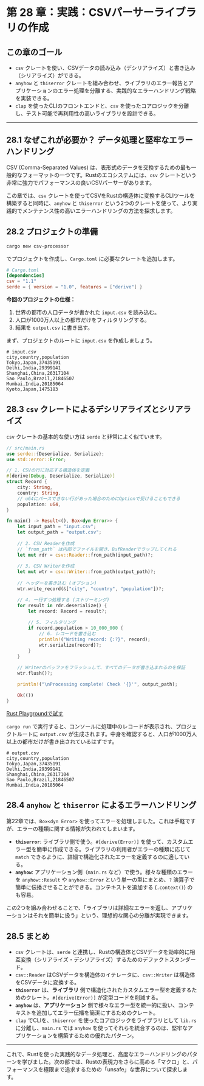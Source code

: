# 第 28 章：実践：CSVパーサーライブラリの作成

## この章のゴール
- `csv` クレートを使い、CSVデータの読み込み（デシリアライズ）と書き込み（シリアライズ）ができる。
- `anyhow` と `thiserror` クレートを組み合わせ、ライブラリのエラー報告とアプリケーションのエラー処理を分離する、実践的なエラーハンドリング戦略を実装できる。
- `clap` を使ったCLIのフロントエンドと、`csv` を使ったコアロジックを分離し、テスト可能で再利用性の高いライブラリを設計できる。

---

## 28.1 なぜこれが必要か？ データ処理と堅牢なエラーハンドリング

CSV (Comma-Separated Values) は、表形式のデータを交換するための最も一般的なフォーマットの一つです。Rustのエコシステムには、`csv` クレートという非常に強力でパフォーマンスの良いCSVパーサーがあります。

この章では、`csv` クレートを使ってCSVをRustの構造体に変換するCLIツールを構築すると同時に、`anyhow` と `thiserror` という2つのクレートを使って、より実践的でメンテナンス性の高いエラーハンドリングの方法を探求します。

## 28.2 プロジェクトの準備

```sh
cargo new csv-processor
```
でプロジェクトを作成し、`Cargo.toml` に必要なクレートを追加します。

```toml
# Cargo.toml
[dependencies]
csv = "1.1"
serde = { version = "1.0", features = ["derive"] }
```

**今回のプロジェクトの仕様：**
1.  世界の都市の人口データが書かれた `input.csv` を読み込む。
2.  人口が1000万人以上の都市だけをフィルタリングする。
3.  結果を `output.csv` に書き出す。

まず、プロジェクトのルートに `input.csv` を作成しましょう。

```csv
# input.csv
city,country,population
Tokyo,Japan,37435191
Delhi,India,29399141
Shanghai,China,26317104
Sao Paulo,Brazil,21846507
Mumbai,India,20185064
Kyoto,Japan,1475183
```

## 28.3 `csv` クレートによるデシリアライズとシリアライズ

`csv` クレートの基本的な使い方は `serde` と非常によく似ています。

```rust
// src/main.rs
use serde::{Deserialize, Serialize};
use std::error::Error;

// 1. CSVの行に対応する構造体を定義
#[derive(Debug, Deserialize, Serialize)]
struct Record {
    city: String,
    country: String,
    // u64にパースできない行があった場合のためにOptionで受けることもできる
    population: u64,
}

fn main() -> Result<(), Box<dyn Error>> {
    let input_path = "input.csv";
    let output_path = "output.csv";
    
    // 2. CSV Readerを作成
    // `from_path` は内部でファイルを開き、BufReaderでラップしてくれる
    let mut rdr = csv::Reader::from_path(input_path)?;
    
    // 3. CSV Writerを作成
    let mut wtr = csv::Writer::from_path(output_path)?;
    
    // ヘッダーを書き込む (オプション)
    wtr.write_record(&["city", "country", "population"])?;

    // 4. 一行ずつ処理する (ストリーミング)
    for result in rdr.deserialize() {
        let record: Record = result?;
        
        // 5. フィルタリング
        if record.population > 10_000_000 {
            // 6. レコードを書き込む
            println!("Writing record: {:?}", record);
            wtr.serialize(record)?;
        }
    }
    
    // Writerのバッファをフラッシュして、すべてのデータが書き込まれるのを保証
    wtr.flush()?;

    println!("\nProcessing complete! Check '{}'", output_path);

    Ok(())
}
```
[Rust Playgroundで試す](https://play.rust-lang.org/?version=stable&mode=debug&edition=2021&code=//%20src/main.rs%0Ause%20serde%3A%3A%7BDeserialize%2C%20Serialize%7D%3B%0Ause%20std%3A%3Aerror%3A%3AError%3B%0A%0A//%201.%20CSV%E3%81%AE%E8%A1%8C%E3%81%AB%E5%AF%BE%E5%BF%9C%E3%81%99%E3%82%8B%E6%A7%8B%E9%80%A0%E4%BD%93%E3%82%92%E5%AE%9A%E7%BE%A9%0A%23%5Bderive%28Debug%2C%20Deserialize%2C%20Serialize%29%5D%0Astruct%20Record%20%7B%0A%20%20%20%20city%3A%20String%2C%0A%20%20%20%20country%3A%20String%2C%0A%20%20%20%20//%20u64%E3%81%AB%E3%83%91%E3%83%BC%E3%82%B9%E3%81%A7%E3%81%8D%E3%81%AA%E3%81%84%E8%A1%8C%E3%81%8C%E3%81%82%E3%81%A3%E3%81%9F%E5%A0%B4%E5%90%88%E3%81%AE%E3%81%9F%E3%82%81%E3%81%ABOption%E3%81%A7%E5%8F%97%E3%81%91%E3%82%8B%E3%81%93%E3%81%A8%E3%82%82%E3%81%A7%E3%81%8D%E3%82%8B%0A%20%20%20%20population%3A%20u64%2C%0A%7D%0A%0Afn%20main%28%29%20-%3E%20Result%3C%28%29%2C%20Box%3Cdyn%20Error%3E%3E%20%7B%0A%20%20%20%20let%20input_path%20%3D%20%22input.csv%22%3B%0A%20%20%20%20let%20output_path%20%3D%20%22output.csv%22%3B%0A%20%20%20%20%0A%20%20%20%20//%202.%20CSV%20Reader%E3%82%92%E4%BD%9C%E6%88%90%0A%20%20%20%20//%20%60from_path%60%20%E3%81%AF%E5%86%85%E9%83%A8%E3%81%A7%E3%83%95%E3%82%A1%E3%82%A4%E3%83%AB%E3%82%92%E9%96%8B%E3%81%8D%E3%80%81BufReader%E3%81%A7%E3%83%A9%E3%83%83%E3%83%97%E3%81%97%E3%81%A6%E3%81%8F%E3%82%8C%E3%82%8B%0A%20%20%20%20let%20mut%20rdr%20%3D%20csv%3A%3AReader%3A%3Afrom_path%28input_path%29%3F%3B%0A%20%20%20%20%0A%20%20%20%20//%203.%20CSV%20Writer%E3%82%92%E4%BD%9C%E6%88%90%0A%20%20%20%20let%20mut%20wtr%20%3D%20csv%3A%3AWriter%3A%3Afrom_path%28output_path%29%3F%3B%0A%20%20%20%20%0A%20%20%20%20//%20%E3%83%98%E3%83%83%E3%83%80%E3%83%BC%E3%82%92%E6%9B%B8%E3%81%8D%E8%BE%BC%E3%82%80%20%28%E3%82%AA%E3%83%97%E3%82%B7%E3%83%A7%E3%83%B3%29%0A%20%20%20%20wtr.write_record%28%26%5B%22city%22%2C%20%22country%22%2C%20%22population%22%5D%29%3F%3B%0A%0A%20%20%20%20//%204.%20%E4%B8%80%E8%A1%8C%E3%81%9A%E3%81%A4%E5%87%A6%E7%90%86%E3%81%99%E3%82%8B%20%28%E3%82%B9%E3%83%88%E3%83%AA%E3%83%BC%E3%83%9F%E3%83%B3%E3%82%B0%29%0A%20%20%20%20for%20result%20in%20rdr.deserialize%28%29%20%7B%0A%20%20%20%20%20%20%20%20let%20record%3A%20Record%20%3D%20result%3F%3B%0A%20%20%20%20%20%20%20%20%0A%20%20%20%20%20%20%20%20//%205.%20%E3%83%95%E3%82%A3%E3%83%AB%E3%82%BF%E3%83%AA%E3%83%B3%E3%82%B0%0A%20%20%20%20%20%20%20%20if%20record.population%20%3E%2010_000_000%20%7B%0A%20%20%20%20%20%20%20%20%20%20%20%20//%206.%20%E3%83%AC%E3%82%B3%E3%83%BC%E3%83%89%E3%82%92%E6%9B%B8%E3%81%8D%E8%BE%BC%E3%82%80%0A%20%20%20%20%20%20%20%20%20%20%20%20println%21%28%22Writing%20record%3A%20%7B%3A%3F%7D%22%2C%20record%29%3B%0A%20%20%20%20%20%20%20%20%20%20%20%20wtr.serialize%28record%29%3F%3B%0A%20%20%20%20%20%20%20%20%7D%0A%20%20%20%20%7D%0A%20%20%20%20%0A%20%20%20%20//%20Writer%E3%81%AE%E3%83%90%E3%83%83%E3%83%95%E3%82%A1%E3%82%92%E3%83%95%E3%83%A9%E3%83%83%E3%82%B7%E3%83%A5%E3%81%97%E3%81%A6%E3%80%81%E3%81%99%E3%81%B9%E3%81%A6%E3%81%AE%E3%83%87%E3%83%BC%E3%82%BF%E3%81%8C%E6%9B%B8%E3%81%8D%E8%BE%BC%E3%81%BE%E3%82%8C%E3%82%8B%E3%81%AE%E3%82%92%E4%BF%9D%E8%A8%BC%0A%20%20%20%20wtr.flush%28%29%3F%3B%0A%0A%20%20%20%20println%21%28%22%5CnProcessing%20complete%21%20Check%20%27%7B%7D%27%22%2C%20output_path%29%3B%0A%0A%20%20%20%20Ok%28%28%29%29%0A%7D)

`cargo run` で実行すると、コンソールに処理中のレコードが表示され、プロジェクトルートに `output.csv` が生成されます。中身を確認すると、人口が1000万人以上の都市だけが書き出されているはずです。

```csv
# output.csv
city,country,population
Tokyo,Japan,37435191
Delhi,India,29399141
Shanghai,China,26317104
Sao Paulo,Brazil,21846507
Mumbai,India,20185064
```

## 28.4 `anyhow` と `thiserror` によるエラーハンドリング

第22章では、`Box<dyn Error>` を使ってエラーを処理しました。これは手軽ですが、エラーの種類に関する情報が失われてしまいます。

- **`thiserror`**: ライブラリ側で使う。`#[derive(Error)]` を使って、カスタムエラー型を簡単に作成できる。ライブラリの利用者がエラーの種類に応じて `match` できるように、詳細で構造化されたエラーを定義するのに適している。
- **`anyhow`**: アプリケーション側（`main.rs` など）で使う。様々な種類のエラーを `anyhow::Result` や `anyhow::Error` という単一の型にまとめ、`?` 演算子で簡単に伝播させることができる。コンテキストを追加する (`.context()`) のも容易。

この2つを組み合わせることで、「ライブラリは詳細なエラーを返し、アプリケーションはそれを簡単に扱う」という、理想的な関心の分離が実現できます。

## 28.5 まとめ

- `csv` クレートは、`serde` と連携し、Rustの構造体とCSVデータを効率的に相互変換（シリアライズ・デシリアライズ）するためのデファクトスタンダード。
- `csv::Reader` はCSVデータを構造体のイテレータに、`csv::Writer` は構造体をCSVデータに変換する。
- **`thiserror`** は、**ライブラリ** 側で構造化されたカスタムエラー型を定義するためのクレート。`#[derive(Error)]` が定型コードを削減する。
- **`anyhow`** は、**アプリケーション** 側で様々なエラー型を統一的に扱い、コンテキストを追加してエラー伝播を簡潔にするためのクレート。
- `clap` でCLIを、`thiserror` を使ったコアロジックをライブラリとして `lib.rs` に分離し、`main.rs` では `anyhow` を使ってそれらを統合するのは、堅牢なアプリケーションを構築するための優れたパターン。

---

これで、Rustを使った実践的なデータ処理と、高度なエラーハンドリングのパターンを学びました。次の部では、Rustの表現力をさらに高める「マクロ」と、パフォーマンスを極限まで追求するための「unsafe」な世界について探求します。

